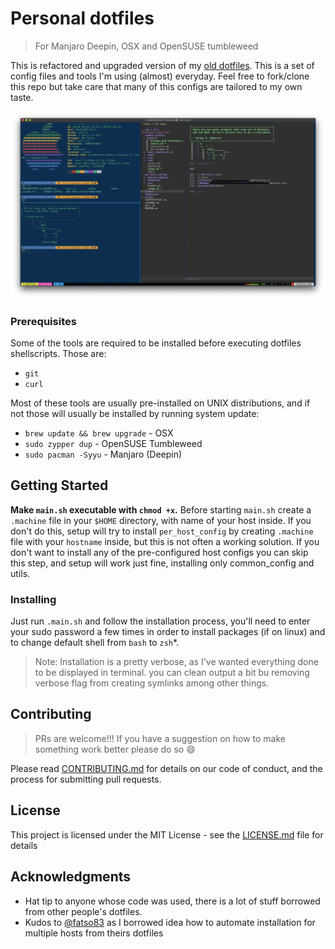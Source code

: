 # Personal dotfiles

> For Manjaro Deepin, OSX and OpenSUSE tumbleweed

This is refactored and upgraded version of my [old dotfiles](https://github.com/Puritanic/Dotfiles). This is a set of config files and tools I'm using (almost) everyday. Feel free to fork/clone this repo but take care that many of this configs are tailored to my own taste.

![screenshot](docs/ScreenShot.png)

### Prerequisites

Some of the tools are required to be installed before executing dotfiles shellscripts. Those are:

-   `git`
-   `curl`

Most of these tools are usually pre-installed on UNIX distributions, and if not those will usually be installed by running system update:

-   `brew update && brew upgrade` - OSX
-   `sudo zypper dup` - OpenSUSE Tumbleweed
-   `sudo pacman -Syyu` - Manjaro (Deepin)

## Getting Started

**Make `main.sh` executable with `chmod +x`.** Before starting `main.sh` create a `.machine` file in your `$HOME` directory, with name of your host inside.
If you don't do this, setup will try to install `per_host_config` by creating `.machine` file with your `hostname` inside, but this is not often a working solution.
If you don't want to install any of the pre-configured host configs you can skip this step, and setup will work just fine, installing only common_config and utils.

### Installing

Just run `.main.sh` and follow the installation process, you'll need to enter your sudo password a few times in order to install packages (if on linux) and to change default shell from `bash` to `zsh`\*.

> Note: Installation is a pretty verbose, as I've wanted everything done to be displayed in terminal. you can clean output a bit bu removing verbose flag from creating symlinks among other things.

## Contributing

> PRs are welcome!!! If you have a suggestion on how to make something work better please do so :smile:

Please read [CONTRIBUTING.md](CONTRIBUTING.md) for details on our code of conduct, and the process for submitting pull requests.

## License

This project is licensed under the MIT License - see the [LICENSE.md](LICENSE.md) file for details

## Acknowledgments

-   Hat tip to anyone whose code was used, there is a lot of stuff borrowed from other people's dotfiles.
-   Kudos to [@fatso83](https://github.com/fatso83) as I borrowed idea how to automate installation for multiple hosts from theirs dotfiles
